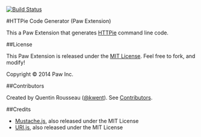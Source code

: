 [![Build Status](https://travis-ci.org/LuckyMarmot/Paw-HTTPieCodeGenerator.svg?branch=master)](https://travis-ci.org/LuckyMarmot/Paw-HTTPieCodeGenerator)

#HTTPie Code Generator (Paw Extension)

This a Paw Extension that generates [HTTPie](https://github.com/jakubroztocil/httpie) command line code.

##License

This Paw Extension is released under the [MIT License](LICENSE). Feel free to fork, and modify!

Copyright © 2014 Paw Inc.

##Contributors

Created by Quentin Rousseau ([@kwent](https://github.com/kwent)). See [Contributors](https://github.com/LuckyMarmot/Paw-HTTPieCodeGenerator/graphs/contributors).

##Credits

* [Mustache.js](https://github.com/janl/mustache.js/), also released under the MIT License
* [URI.js](http://medialize.github.io/URI.js/), also released under the MIT License
